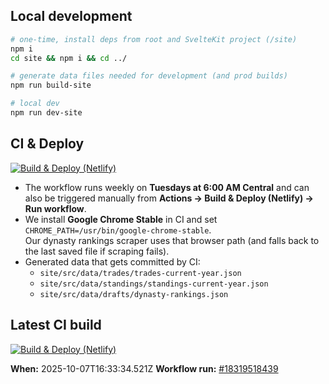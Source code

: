 ## Local development

```bash
# one-time, install deps from root and SvelteKit project (/site)
npm i
cd site && npm i && cd ../

# generate data files needed for development (and prod builds)
npm run build-site

# local dev
npm run dev-site
```

## CI & Deploy

[![Build & Deploy (Netlify)](https://github.com/pjbrown11/biggest-tds/actions/workflows/deploy-netlify.yml/badge.svg)](https://github.com/pjbrown11/biggest-tds/actions/workflows/deploy-netlify.yml)

- The workflow runs weekly on **Tuesdays at 6:00 AM Central** and can also be triggered manually from **Actions → Build & Deploy (Netlify) → Run workflow**.
- We install **Google Chrome Stable** in CI and set `CHROME_PATH=/usr/bin/google-chrome-stable`.  
  Our dynasty rankings scraper uses that browser path (and falls back to the last saved file if scraping fails).
- Generated data that gets committed by CI:
    - `site/src/data/trades/trades-current-year.json`
    - `site/src/data/standings/standings-current-year.json`
    - `site/src/data/drafts/dynasty-rankings.json`

<!-- CI-BUILD-BLOCK -->

## Latest CI build

[![Build & Deploy (Netlify)](https://github.com/pjbrown11/biggest-tds/actions/workflows/deploy-netlify.yml/badge.svg)](https://github.com/pjbrown11/biggest-tds/actions/workflows/deploy-netlify.yml)

**When:** 2025-10-07T16:33:34.521Z
**Workflow run:** [#18319518439](https://github.com/pjbrown11/biggest-tds/actions/runs/18319518439)

